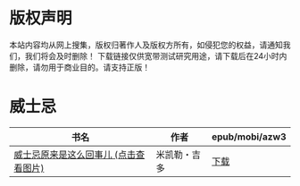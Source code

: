 # 版权声明

本站内容均从网上搜集，版权归著作人及版权方所有，如侵犯您的权益，请通知我们，我们将会及时删除！ 下载链接仅供宽带测试研究用途，请下载后在24小时内删除，请勿用于商业目的。请支持正版！

# 威士忌

| 书名 | 作者 | epub/mobi/azw3 |
| --- | --- | --- |
| [威士忌原来是这么回事儿 (点击查看图片)](https://www.dushupai.com/attachment/2024/06/10/cd4cbeb4a7aa0958.jpg) | 米凯勒・吉多 | [下载](https://url89.ctfile.com/f/31084289-1356996415-64d488?p=8866) |
